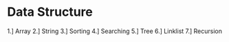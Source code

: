 # Data Structure
1.] Array
2.] String
3.] Sorting
4.] Searching
5.] Tree
6.] Linklist
7.] Recursion 
